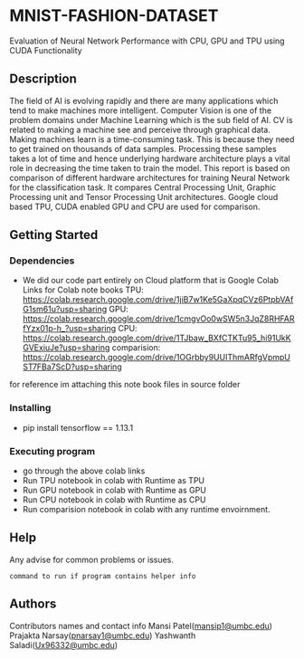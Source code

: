 # MNIST-FASHION-DATASET


Evaluation of Neural Network Performance with CPU, GPU and TPU using CUDA Functionality

## Description

The field of AI is evolving rapidly and there are many applications which tend to make machines more intelligent. Computer Vision is one of the problem domains under Machine Learning which is the sub field of AI. CV is related to making a machine see and perceive through graphical data. Making machines learn is a time-consuming task. This is because they need to get trained on thousands of data samples. Processing these samples takes a lot of time and hence underlying hardware architecture plays a vital role in decreasing the time taken to train the model. This report is based on comparison of different hardware architectures for training Neural Network for the classification task. It compares Central Processing Unit, Graphic Processing unit and Tensor Processing Unit architectures. Google cloud based TPU, CUDA enabled GPU and CPU are used for comparison. 


## Getting Started

### Dependencies

* We did our code part entirely on Cloud platform that is Google Colab
Links for Colab note books
TPU: https://colab.research.google.com/drive/1jiB7w1Ke5GaXpqCVz6PtpbVAfG1sm61u?usp=sharing
GPU: https://colab.research.google.com/drive/1cmgvOo0wSW5n3JqZ8RHFARfYzx01p-h_?usp=sharing
CPU: https://colab.research.google.com/drive/1TJbaw_BXfCTKTu95_hi91UkKGVExiuJe?usp=sharing
comparision: https://colab.research.google.com/drive/1OGrbby9UUIThmARfgVpmpUST7FBa7ScD?usp=sharing

for reference im attaching this note book files in source folder

### Installing

* pip install tensorflow == 1.13.1

### Executing program


* go through the above colab links 
* Run TPU notebook in colab with Runtime as TPU
* Run GPU notebook in colab with Runtime as GPU
* Run CPU notebook in colab with Runtime as CPU
* Run comparision notebook in colab with any runtime envoirnment.


## Help

Any advise for common problems or issues.
```
command to run if program contains helper info
```

## Authors

Contributors names and contact info
Mansi Patel(mansip1@umbc.edu)
Prajakta Narsay(pnarsay1@umbc.edu)
Yashwanth Saladi(Ux96332@umbc.edu)
